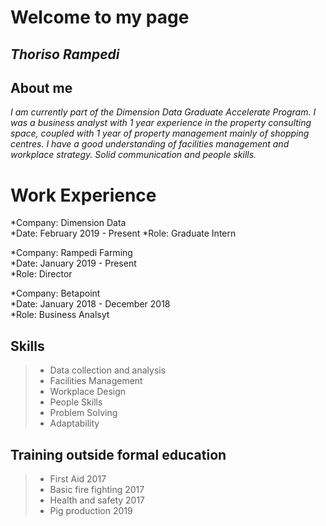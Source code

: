 # Welcome to my page
## *Thoriso Rampedi*

## About me
*I am currently part of the Dimension Data Graduate Accelerate Program. I was a business analyst with 1 year experience in the property consulting space, coupled with 1 year of property management mainly of shopping centres. I have a good understanding of facilities management and workplace strategy. Solid communication and people skills.* 

# Work Experience 

*Company: Dimension Data  
*Date: February 2019 - Present 
*Role: Graduate Intern 

*Company: Rampedi Farming   
*Date: January 2019 - Present  
*Role: Director 

*Company: Betapoint   
*Date: January 2018 - December 2018  
*Role: Business Analsyt

## Skills 
>
> - Data collection and analysis
> - Facilities Management 
> - Workplace Design
> - People Skills 
> - Problem Solving 
> - Adaptability 

## Training outside formal education 
>
> - First Aid 2017
> - Basic fire fighting 2017
> - Health and safety 2017
> - Pig production 2019
 



 
 


 

 
